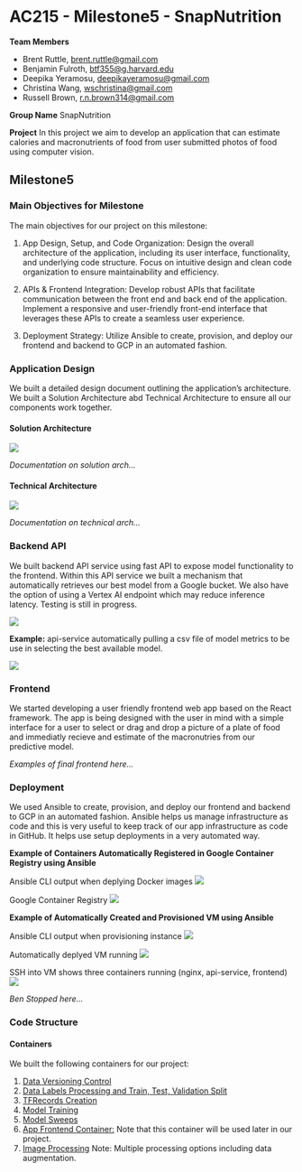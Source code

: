 # AC215 - Milestone5 - SnapNutrition

**Team Members**
- Brent Ruttle, [brent.ruttle@gmail.com](brent.ruttle@gmail.com)
- Benjamin Fulroth, [btf355@g.harvard.edu](btf355@g.harvard.edu)
- Deepika Yeramosu, [deepikayeramosu@gmail.com](deepikayeramosu@gmail.com)
- Christina Wang, [wschristina@gmail.com](wschristina@gmail.com)
- Russell Brown, [r.n.brown314@gmail.com](r.n.brown314@gmail.com)

**Group Name**
SnapNutrition

**Project**
In this project we aim to develop an application that can estimate calories and macronutrients of food from user submitted photos of food using computer vision.

## Milestone5

### **Main Objectives for Milestone**

The main objectives for our project on this milestone:

1. App Design, Setup, and Code Organization: Design the overall architecture of the application, including its user interface, functionality, and underlying code structure. Focus on intuitive design and clean code organization to ensure maintainability and efficiency.

1. APIs & Frontend Integration: Develop robust APIs that facilitate communication between the front end and back end of the application. Implement a responsive and user-friendly front-end interface that leverages these APIs to create a seamless user experience.

1. Deployment Strategy: Utilize Ansible to create, provision, and deploy our frontend and backend to GCP in an automated fashion.

### Application Design

We built a detailed design document outlining the application’s architecture. We built a Solution Architecture abd Technical Architecture to ensure all our components work together.

#### **Solution Architecture**

![](https://github.com/ac2152023/ac2152023_template/raw/milestone5/images/solution-arch.png)

*Documentation on solution arch...*

#### **Technical Architecture**

 ![](https://github.com/ac2152023/ac2152023_template/raw/milestone5/images/technical-arch.png)

 *Documentation on technical arch...*

 ### Backend API

 We built backend API service using fast API to expose model functionality to the frontend.  Within this API service we built a mechanism that automatically retrieves our best model from a Google bucket. We also have the option of using a Vertex AI endpoint which may reduce inference latency. Testing is still in progress.

 ![](reports/mile_5_api-service_docs.png)

 __Example:__ api-service automatically pulling a csv file of model metrics to be use in selecting the best available model.

 ![](reports/mile_5_cli_model_selection.png)

### Frontend

We started developing a user friendly frontend web app based on the React framework.  The app is being designed with the user in mind with a simple interface for a user to select or drag and drop a picture of a plate of food and immediatly recieve and estimate of the macronutries from our predictive model.

*Examples of final frontend here...*

### Deployment

We used Ansible to create, provision, and deploy our frontend and backend to GCP in an automated fashion. Ansible helps us manage infrastructure as code and this is very useful to keep track of our app infrastructure as code in GitHub. It helps use setup deployments in a very automated way.

**Example of Containers Automatically Registered in Google Container Registry using Ansible**

Ansible CLI output when deplying Docker images
![](reports/mile_5_cli_deploy_containers.png)

Google Container Registry
![](reports/mile_5_containers_GCR.png)

**Example of Automatically Created and Provisioned VM using Ansible**<br>

Ansible CLI output when provisioning instance
![](reports/mile_5_cli_provision_VM.png)

Automatically deplyed VM running
![](reports/mile_5_automatically_deployed_vm.png)

SSH into VM shows three containers running (nginx, api-service, frontend)
![](reports/mile_5_vm_running_3_containers.png)

 *Ben Stopped here...*

### **Code Structure**
#### **Containers**

We built the following containers for our project:

1) [Data Versioning Control](./data_versioning_control)
2) [Data Labels Processing and Train, Test, Validation Split](./data_labels_processing)
3) [TFRecords Creation](./tfrecords_creation)
4) [Model Training](./model-training)
5) [Model Sweeps](./model-sweeps)
6) [App Frontend Container:](./src/app) Note that this container will be used later in our project.
7) [Image Processing](./src/image_prep) Note: Multiple processing options including data augmentation.


